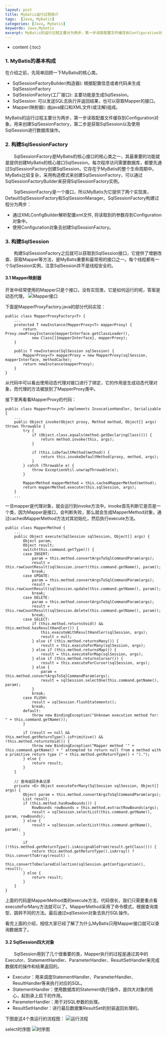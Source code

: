 ```yaml
---
layout: post
title: Mybatis运行过程简介
tags:  [Java, Mybatis]
categories: [Java, Mybatis]
keywords: Java,Mybatis
excerpt: MyBatis的运行过程主要分为两步，第一步读取配置文件缓存到Configuration对象，用来创建SqlSessionFactory，第二步是获取SqlSession以及使用SqlSession进行数据库操作。
---
```


* content
{:toc}

### 1. MyBatis的基本构成
在介绍之前，先简单回顾一下MyBatis的核心类。
* SqlSessionFactoryBuilder(构造器): 根据配置信息或者代码来生成SqlSessionFactory
* SqlSessionFactory(工厂接口): 主要功能是生成SqlSession。
* SqlSession: 可以发送SQL去执行并返回结果，也可以获取Mapper的接口。
* Mapper(映射器): 由java接口和XML文件(或注解)组成。


MyBatis的运行过程主要分为两步，第一步读取配置文件缓存到Configuration对象，用来创建SqlSessionFactory，第二步是获取SqlSession以及使用SqlSession进行数据库操作。

### 2. 构建SqlSessionFactory

&emsp;&emsp;SqlSessionFactory是MyBatis的核心接口的核心类之一，其最重要的功能就是提供创建MyBatis的核心接口SqlSession。每次程序访问需要数据库，都要先通过SqlSessionFactory创建SqlSession，它存在于MyBatis的整个生命周期中。MyBatis比较复杂，采用构造模式来创建SqlSessionFactory，可以通过SqlSessionFactoryBuilder来获得SqlSessionFactory实例。

&emsp;&emsp;SqlSessionFactory是一个接口，所以MyBatis为它提供了两个实现类，DefaultSqlSessionFactory和SqlSessionManager。SqlSessionFactory构建过程分为两步：

* 通过XMLConfigBuilder解析配置xml文件, 将读取到的参数存到Configuration对象中。
* 使用Configuration对象去创建SqlSessionFactory。


### 3. 构建SqlSession

&emsp;&emsp;构建SqlSessionFactory之后就可以获取到SqlSession接口，它提供了增删改查、获取Mapper等方法，是MyBatis重要和最常用的接口之一。每个线程都有一个SqlSession实例，注意SqlSession并不是线程安全的。

#### 3.1 Mapper映射器

开发中经常使用的Mapper只是个接口，没有实现类，它是如何运行的呢，答案是动态代理。
![Mapper接口](https://i.loli.net/2018/06/06/5b17fa309d7c2.png)


下面是MapperProxyFactory.java的部分代码实现：
```
public class MapperProxyFactory<T> {
    ...
    protected T newInstance(MapperProxy<T> mapperProxy) {
        return Proxy.newProxyInstance(mapperInterface.getClassLoader(), 
            new Class[]{mapperInterface}, mapperProxy);
    }

    public T newInstance(SqlSession sqlSession) {
        MapperProxy<T> mapperProxy = new MapperProxy(sqlSession, mapperInterface, methodCache);
        return newInstance(mapperProxy);
    }
}
```
从代码中可以看出使用动态代理对接口进行了绑定，它的作用是生成动态代理对象，而代理的方法被放到了MapperProxy类中。


接下里再看看MapperProxy的代码：
```
public class MapperProxy<T> implements InvocationHandler, Serializable {
    ...
    public Object invoke(Object proxy, Method method, Object[] args) throws Throwable {
        try {
            if (Object.class.equals(method.getDeclaringClass())) {
                return method.invoke(this, args);
            }

            if (this.isDefaultMethod(method)) {
                return this.invokeDefaultMethod(proxy, method, args);
            }
        } catch (Throwable e) {
            throw ExceptionUtil.unwrapThrowable(e);
        }

        MapperMethod mapperMethod = this.cachedMapperMethod(method);
        return mapperMethod.execute(this.sqlSession, args);
    }
    ...
```
一旦mapper是代理对象，就会运行到invoke方法中。invoke首先判断它是否是一个类，因为Mapper是接口，会判断失败，那么就会生成MapperMethod对象，通过cachedMapperMethod方法对其初始化，然后执行execute方法。


```
public class MapperMethod {
    ...
    public Object execute(SqlSession sqlSession, Object[] args) {
        Object param;
        Object result;
        switch(this.command.getType()) {
        case INSERT:
            param = this.method.convertArgsToSqlCommandParam(args);
            result = this.rowCountResult(sqlSession.insert(this.command.getName(), param));
            break;
        case UPDATE:
            param = this.method.convertArgsToSqlCommandParam(args);
            result = this.rowCountResult(sqlSession.update(this.command.getName(), param));
            break;
        case DELETE:
            param = this.method.convertArgsToSqlCommandParam(args);
            result = this.rowCountResult(sqlSession.delete(this.command.getName(), param));
            break;
        case SELECT:
            if (this.method.returnsVoid() && this.method.hasResultHandler()) {
                this.executeWithResultHandler(sqlSession, args);
                result = null;
            } else if (this.method.returnsMany()) {
                result = this.executeForMany(sqlSession, args);
            } else if (this.method.returnsMap()) {
                result = this.executeForMap(sqlSession, args);
            } else if (this.method.returnsCursor()) {
                result = this.executeForCursor(sqlSession, args);
            } else {
                param = this.method.convertArgsToSqlCommandParam(args);
                result = sqlSession.selectOne(this.command.getName(), param);
            }
            break;
        case FLUSH:
            result = sqlSession.flushStatements();
            break;
        default:
            throw new BindingException("Unknown execution method for: " + this.command.getName());
        }

        if (result == null && this.method.getReturnType().isPrimitive() && !this.method.returnsVoid()) {
            throw new BindingException("Mapper method '" + this.command.getName() + " attempted to return null from a method with a primitive return type (" + this.method.getReturnType() + ").");
        } else {
            return result;
        }
    }

    // 查询返回多条记录
    private <E> Object executeForMany(SqlSession sqlSession, Object[] args) {
        Object param = this.method.convertArgsToSqlCommandParam(args);
        List result;
        if (this.method.hasRowBounds()) {
            RowBounds rowBounds = this.method.extractRowBounds(args);
            result = sqlSession.selectList(this.command.getName(), param, rowBounds);
        } else {
            result = sqlSession.selectList(this.command.getName(), param);
        }

        if (!this.method.getReturnType().isAssignableFrom(result.getClass())) {
            return this.method.getReturnType().isArray() ? this.convertToArray(result) : 
                this.convertToDeclaredCollection(sqlSession.getConfiguration(), result);
        } else {
            return result;
        }
    }
}
```
上面的代码是MapperMethod类的execute方法，代码很长，我们只需要重点看executeForMany方法就可以了。MapperMethod采用了命令模式，根据查询类型，跳转不同的方法。最后通过sqlSession对象去执行SQL操作。

看完上面的介绍，相信大家已经了解了为什么MyBatis只用Mapper接口就可以查询数据库了。


#### 3.2 SqlSession四大对象
&emsp;&emsp;SqlSession用到了几个很重要的类，Mapper执行的过程是通过其中的Executor、StatementHandler、ParameterHandler、ResultSetHandler来完成数据库的操作和结果返回的。

* Executor：用来调度StatementHandler、ParameterHandler、ResultHandler等来执行对应的SQL。
* StatementHandler：使用数据库的Statement执行操作，是四大对象的核心，起到承上启下的作用。
* ParameterHandler：用于对SQL参数的处理。
* ResultSetHandler：进行最后数据集ResultSet的封装返回处理的。


下图是这4个类运行的流程图：
![运行流程](/img/mybatis_flow.png)


select时序图
![时序图](https://i.loli.net/2018/06/23/5b2dbd49c6354.png)
